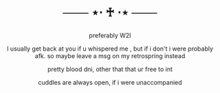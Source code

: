 <h1 align="center"></[](i)>


─── ⋆⋅ ♰ ⋅⋆ ───


</h1>


  
<p align="center"> preferably W2I 

<p align="center"> I usually get back at you if u whispered me , but if i don't i were probably afk. so maybe leave a msg on my retrospring instead

<p align="center"> pretty blood dni, other that that ur free to int
    
<p align="center"> cuddles are always open, if i were unaccompanied 





<h1 align="center"></[](h)>

